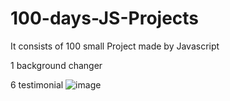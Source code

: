 # 100-days-JS-Projects

It consists of 100 small Project made by Javascript

1 background changer



6 testimonial
![image](https://user-images.githubusercontent.com/93634237/213061886-35e2f698-de35-46c0-aca8-9985667cd979.png)

